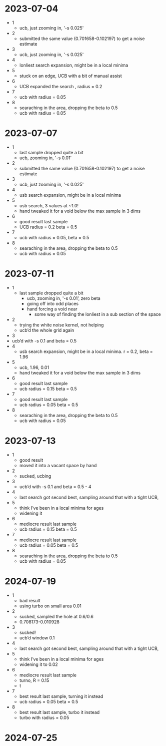 # 2023-07-04
 - 1
     - ucb, just zooming in, '-s 0.025'
 - 2
     - submitted the same value (0.701658-0.102197) to get a noise estimate
 - 3
     - ucb, just zooming in, '-s 0.025'
 - 4
     - lonliest search expansion, might be in a local minima
 - 5
     - stuck on an edge, UCB with a bit of manual assist
 - 6
     - UCB expanded the search , radius = 0.2
 - 7
     - ucb with radius = 0.05
 - 8
     - searaching in the area, dropping the beta to 0.5
     - ucb with radius = 0.05

# 2023-07-07
 - 1
     - last sample dropped quite a bit
     - ucb, zooming in, '-s 0.01’
 - 2
     - submitted the same value (0.701658-0.102197) to get a noise estimate
 - 3
     - ucb, just zooming in, '-s 0.025'
 - 4
     - usb search expansion, might be in a local minima
 - 5
     - usb search, 3 values at ~1.0!
     - hand tweaked it for a void below the max sample in 3 dims
 - 6
     - good result last sample
     - UCB  radius = 0.2 beta = 0.5 
 - 7
     - ucb with radius = 0.05, beta = 0.5
 - 8
    - searaching in the area, dropping the beta to 0.5
     - ucb with radius = 0.05

# 2023-07-11
- 1
   - last sample dropped quite a bit
       - ucb, zooming in, '-s 0.01’, zero beta
       - going off into odd places
       - hand forcing a void near
           - some way of finding the lonliest in a sub section of the space
- 2
   - trying the white noise kernel, not helping
   - ucb’d the whole grid again
- 3
 - ucb’d with -s 0.1 and beta = 0.5
- 4 
   - usb search expansion, might be in a local minima. r = 0.2, beta = 1.96
- 5
   - ucb, 1.96, 0.01
   - hand tweaked it for a void below the max sample in 3 dims
- 6
  - good result last sample
  - ucb radius = 0.15 beta = 0.5
- 7
  - good result last sample
  - ucb radius = 0.05 beta = 0.5
- 8
    - searaching in the area, dropping the beta to 0.5
    - ucb with radius = 0.05

# 2023-07-13
- 1
     - good result
     - moved it into a vacant space by hand
- 2
     - sucked, ucbing
- 3
     - ucb’d with -s 0.1 and beta = 0.5 - 4 
- 4
    - last  search got second best, sampling around that with a tight UCB, 
- 5
    - think I’ve been in a local minima for ages
    - widening it
- 6   
    - mediocre result last sample
    - ucb radius = 0.15 beta = 0.5
- 7
    - mediocre result last sample
    - ucb radius = 0.05 beta = 0.5
- 8
    - searaching in the area, dropping the beta to 0.5
    - ucb with radius = 0.05

# 2024-07-19
- 1
     - bad result
     - using turbo on small area 0.01
- 2
     - sucked, sampled the hole at 0.6/0.6
     - 0.708173-0.010928
- 3
     - sucked!
     - ucb’d window 0.1
- 4
    - last  search got second best, sampling around that with a tight UCB, 
- 5
    - think I’ve been in a local minima for ages
    - widening it to 0.02
- 6   
    - mediocre result last sample
    - turno, R = 0.15
    - t
- 7
    - best result last sample, turning it instead
    - ucb radius = 0.05 beta = 0.5
- 8
    - best result last sample, turbo it instead
    - turbo with radius = 0.05


# 2024-07-25
